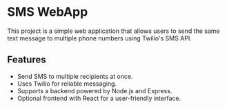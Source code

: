 # SMS WebApp

This project is a simple web application that allows users to send the same text message to multiple phone numbers using Twilio's SMS API.

## Features

- Send SMS to multiple recipients at once.
- Uses Twilio for reliable messaging.
- Supports a backend powered by Node.js and Express.
- Optional frontend with React for a user-friendly interface.



